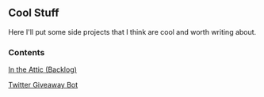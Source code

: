 ## Cool Stuff

Here I'll put some side projects that I think are cool and worth writing about.

### Contents

[In the Attic (Backlog)](/in_the_attic.md)

[Twitter Giveaway Bot](/twitter_giveaway_bot.md)